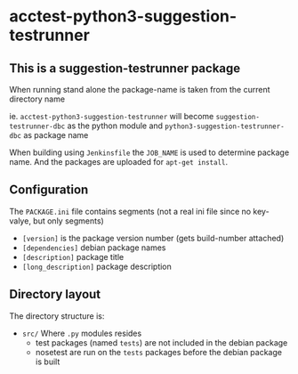 # acctest-python3-suggestion-testrunner

## This is a suggestion-testrunner package

When running stand alone the package-name is taken from the current directory name

ie. `acctest-python3-suggestion-testrunner` will become `suggestion-testrunner-dbc` as the python module and `python3-suggestion-testrunner-dbc` as package name

When building using `Jenkinsfile` the `JOB_NAME` is used to determine package name.
And the packages are uploaded for `apt-get install`.

## Configuration

The `PACKAGE.ini` file contains segments (not a real ini file since no key-valye, but only segments)

 * `[version]`
    is the package version number (gets build-number attached)
 *  `[dependencies]`
    debian package names
 * `[description]`
    package title
 * `[long_description]`
    package description

## Directory layout

The directory structure is:

 * `src/`
  Where `.py` modules resides
   * test packages (named `tests`) are not included in the debian package
   * nosetest are run on the `tests` packages before the debian package is built
